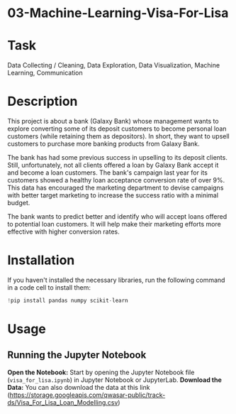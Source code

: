 # 03-Machine-Learning-Visa-For-Lisa
# Task
Data Collecting / Cleaning, Data Exploration, Data Visualization, Machine Learning, Communication

# Description
This project is about a bank (Galaxy Bank) whose management wants to explore converting some of its deposit customers to become personal loan customers (while retaining them as depositors). In short, they want to upsell customers to purchase more banking products from Galaxy Bank.

The bank has had some previous success in upselling to its deposit clients. Still, unfortunately, not all clients offered a loan by Galaxy Bank accept it and become a loan customers. The bank's campaign last year for its customers showed a healthy loan acceptance conversion rate of over 9%. This data has encouraged the marketing department to devise campaigns with better target marketing to increase the success ratio with a minimal budget.

The bank wants to predict better and identify who will accept loans offered to potential loan customers. It will help make their marketing efforts more effective with higher conversion rates.

# Installation
If you haven't installed the necessary libraries, run the following command in a code cell to install them:
   ```python
   !pip install pandas numpy scikit-learn
   ```

# Usage
## Running the Jupyter Notebook

**Open the Notebook:** Start by opening the Jupyter Notebook file (`visa_for_lisa.ipynb`) in Jupyter Notebook or JupyterLab.
**Download the Data:** You can also download the data at this link (https://storage.googleapis.com/qwasar-public/track-ds/Visa_For_Lisa_Loan_Modelling.csv)
